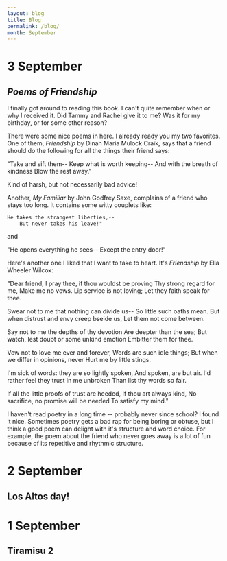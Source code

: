 ```yaml
---
layout: blog
title: Blog
permalink: /blog/
month: September
---
```

# 3 September
## _Poems of Friendship_
I finally got around to reading this book. I can't quite remember when or why I received it. Did Tammy and Rachel give it to me? Was it for my birthday, or for some other reason?

There were some nice poems in here. I already ready you my two favorites. One of them, _Friendship_ by Dinah Maria Mulock Craik, says that a friend should do the following for all the things their friend says:

"Take and sift them--
Keep what is worth keeping--
And with the breath of kindness
Blow the rest away."

Kind of harsh, but not necessarily bad advice!

Another, _My Familiar_ by John Godfrey Saxe, complains of a friend who stays too long. It contains some witty couplets like:

    He takes the strangest liberties,--
        But never takes his leave!"

and

"He opens everything he sees--
    Except the entry door!"
    
Here's another one I liked that I want to take to heart. It's _Friendship_ by Ella Wheeler Wilcox:

"Dear friend, I pray thee, if thou wouldst be proving
    Thy strong regard for me,
Make me no vows. Lip service is not loving;
    Let they faith speak for thee.

Swear not to me that nothing can divide us--
    So little such oaths mean.
But when distrust and envy creep bseide us,
    Let them not come between.

Say not to me the depths of thy devotion
    Are deepter than the sea;
But watch, lest doubt or some unkind emotion
    Embitter them for thee.

Vow not to love me ever and forever,
    Words are such idle things;
But when we differ in opinions, never
    Hurt me by little stings.

I'm sick of words: they are so lightly spoken,
    And spoken, are but air.
I'd rather feel they trust in me unbroken
    Than list thy words so fair.

If all the little proofs of trust are heeded,
    If thou art always kind,
No sacrifice, no promise will be needed
    To satisfy my mind."

I haven't read poetry in a long time -- probably never since school? I found it nice. Sometimes poetry gets a bad rap for being boring or obtuse, but I think a good poem can delight with it's structure and word choice. For example, the poem about the friend who never goes away is a lot of fun because of its repetitive and rhythmic structure.

# 2 September
## Los Altos day!

# 1 September
## Tiramisu 2
